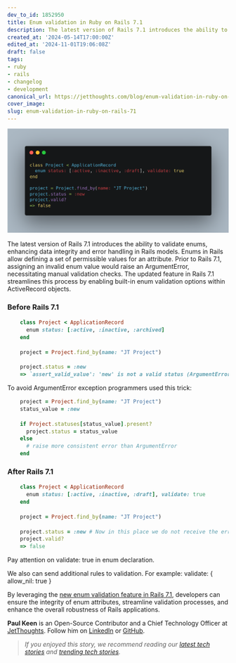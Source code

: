 ```yaml
---
dev_to_id: 1852950
title: Enum validation in Ruby on Rails 7.1
description: The latest version of Rails 7.1 introduces the ability to validate enums, enhancing data integrity...
created_at: '2024-05-14T17:00:00Z'
edited_at: '2024-11-01T19:06:08Z'
draft: false
tags:
- ruby
- rails
- changelog
- development
canonical_url: https://jetthoughts.com/blog/enum-validation-in-ruby-on-rails-71/
cover_image:
slug: enum-validation-in-ruby-on-rails-71
---
```

![](file_0.png)

The latest version of Rails 7.1 introduces the ability to validate enums, enhancing data integrity and error handling in Rails models. Enums in Rails allow defining a set of permissible values for an attribute. Prior to Rails 7.1, assigning an invalid enum value would raise an ArgumentError, necessitating manual validation checks. The updated feature in Rails 7.1 streamlines this process by enabling built-in enum validation options within ActiveRecord objects.

### Before Rails 7.1

```ruby
    class Project < ApplicationRecord
      enum status: [:active, :inactive, :archived] 
    end
    
    project = Project.find_by(name: "JT Project")
    
    project.status = :new
    => `assert_valid_value': 'new' is not a valid status (ArgumentError)
```
To avoid ArgumentError exception programmers used this trick:
```ruby
    project = Project.find_by(name: "JT Project")
    status_value = :new
    
    if Project.statuses[status_value].present?
      project.status = status_value
    else
      # raise more consistent error than ArgumentError
    end
```
### After Rails 7.1
```ruby
    class Project < ApplicationRecord
      enum status: [:active, :inactive, :draft], validate: true 
    end
    
    project = Project.find_by(name: "JT Project")
    
    project.status = :new # Now in this place we do not receive the error ArgumentError
    project.valid?
    => false
```
Pay attention on validate: true in enum declaration.

We also can send additional rules to validation. For example: validate: { allow_nil: true }

By leveraging the [new enum validation feature in Rails 7.1](https://github.com/rails/rails/pull/49100), developers can ensure the integrity of enum attributes, streamline validation processes, and enhance the overall robustness of Rails applications.

**Paul Keen** is an Open-Source Contributor and a Chief Technology Officer at [JetThoughts](https://www.jetthoughts.com/). Follow him on [LinkedIn](https://www.linkedin.com/in/paul-keen/) or [GitHub](https://github.com/pftg).
>  *If you enjoyed this story, we recommend reading our [latest tech stories](https://jtway.co/latest) and [trending tech stories](https://jtway.co/trending).*

